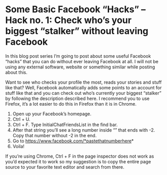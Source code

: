 # Some Basic Facebook “Hacks” – Hack no. 1: Check who’s your biggest “stalker” without leaving Facebook

In this blog post series I’m going to post about some useful Facebook “hacks” that you can do without ever leaving Facebook at all. I will not be using any external software, website or something similar while posting about this.

Want to see who checks your profile the most, reads your stories and stuff like that? Well, Facebook automatically adds some points to an account for stuff like that and you can check out who’s currently your biggest “stalker” by following the description described here. I recommend you to use Firefox, it’s a lot easier to do this in Firefox than it is in Chrome.

1. Open up your Facebook’s homepage.
2. Ctrl + U.
3. Ctrl + F. Type InitialChatFriendsList in the find bar.
4. After that string you’ll see a long number inside “” that ends with -2. Copy that number without -2 in the end.
5. Go to https://www.facebook.com/*pastethatnumberhere*
6. Voila!

If you’re using Chrome, Ctrl + F in the page inspector does not work as you’d expected it to work so my suggestion is to copy the entire page source to your favorite text editor and search from there.
